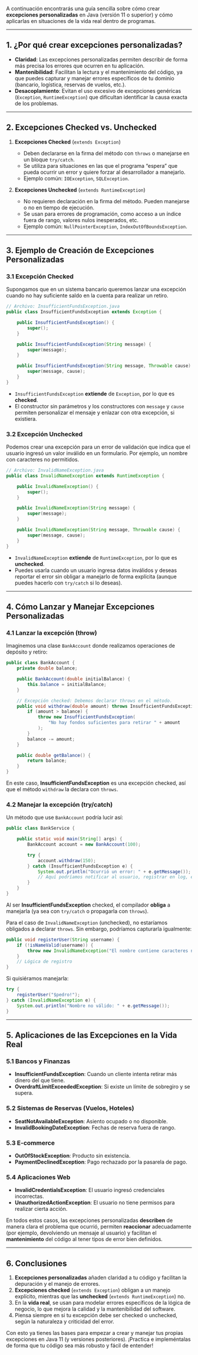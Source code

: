 A continuación encontrarás una guía sencilla sobre cómo crear **excepciones personalizadas** en Java (versión 11 o superior) y cómo aplicarlas en situaciones de la vida real dentro de programas.

---

## 1. ¿Por qué crear excepciones personalizadas?

- **Claridad**: Las excepciones personalizadas permiten describir de forma más precisa los errores que ocurren en tu aplicación.
- **Mantenibilidad**: Facilitan la lectura y el mantenimiento del código, ya que puedes capturar y manejar errores específicos de tu dominio (bancario, logística, reservas de vuelos, etc.).
- **Desacoplamiento**: Evitan el uso excesivo de excepciones genéricas (`Exception`, `RuntimeException`) que dificultan identificar la causa exacta de los problemas.

---

## 2. Excepciones **Checked** vs. **Unchecked**

1. **Excepciones Checked** (`extends Exception`)
    - Deben declararse en la firma del método con `throws` o manejarse en un bloque `try/catch`.
    - Se utiliza para situaciones en las que el programa “espera” que pueda ocurrir un error y quiere forzar al desarrollador a manejarlo.
    - Ejemplo común: `IOException`, `SQLException`.

2. **Excepciones Unchecked** (`extends RuntimeException`)
    - No requieren declaración en la firma del método. Pueden manejarse o no en tiempo de ejecución.
    - Se usan para errores de programación, como acceso a un índice fuera de rango, valores nulos inesperados, etc.
    - Ejemplo común: `NullPointerException`, `IndexOutOfBoundsException`.

---

## 3. Ejemplo de Creación de Excepciones Personalizadas

### 3.1 Excepción Checked

Supongamos que en un sistema bancario queremos lanzar una excepción cuando no hay suficiente saldo en la cuenta para realizar un retiro.

```java
// Archivo: InsufficientFundsException.java
public class InsufficientFundsException extends Exception {

    public InsufficientFundsException() {
        super();
    }

    public InsufficientFundsException(String message) {
        super(message);
    }

    public InsufficientFundsException(String message, Throwable cause) {
        super(message, cause);
    }
}
```

- `InsufficientFundsException` **extiende** de `Exception`, por lo que es **checked**.
- El constructor sin parámetros y los constructores con `message` y `cause` permiten personalizar el mensaje y enlazar con otra excepción, si existiera.

### 3.2 Excepción Unchecked

Podemos crear una excepción para un error de validación que indica que el usuario ingresó un valor inválido en un formulario. Por ejemplo, un nombre con caracteres no permitidos.

```java
// Archivo: InvalidNameException.java
public class InvalidNameException extends RuntimeException {

    public InvalidNameException() {
        super();
    }

    public InvalidNameException(String message) {
        super(message);
    }

    public InvalidNameException(String message, Throwable cause) {
        super(message, cause);
    }
}
```

- `InvalidNameException` **extiende** de `RuntimeException`, por lo que es **unchecked**.
- Puedes usarla cuando un usuario ingresa datos inválidos y deseas reportar el error sin obligar a manejarlo de forma explícita (aunque puedes hacerlo con `try/catch` si lo deseas).

---

## 4. Cómo Lanzar y Manejar Excepciones Personalizadas

### 4.1 Lanzar la excepción (throw)

Imaginemos una clase `BankAccount` donde realizamos operaciones de depósito y retiro:

```java
public class BankAccount {
    private double balance;

    public BankAccount(double initialBalance) {
        this.balance = initialBalance;
    }

    // Excepción checked: Debemos declarar throws en el método.
    public void withdraw(double amount) throws InsufficientFundsException {
        if (amount > balance) {
            throw new InsufficientFundsException(
                "No hay fondos suficientes para retirar " + amount
            );
        }
        balance -= amount;
    }

    public double getBalance() {
        return balance;
    }
}
```

En este caso, **InsufficientFundsException** es una excepción checked, así que el método `withdraw` la declara con `throws`.

### 4.2 Manejar la excepción (try/catch)

Un método que use `BankAccount` podría lucir así:

```java
public class BankService {

    public static void main(String[] args) {
        BankAccount account = new BankAccount(100);

        try {
            account.withdraw(150); 
        } catch (InsufficientFundsException e) {
            System.out.println("Ocurrió un error: " + e.getMessage());
            // Aquí podríamos notificar al usuario, registrar en log, etc.
        }
    }
}
```

Al ser **InsufficientFundsException** checked, el compilador **obliga** a manejarla (ya sea con `try/catch` o propagarla con `throws`).

Para el caso de `InvalidNameException` (unchecked), no estaríamos obligados a declarar `throws`. Sin embargo, podríamos capturarla igualmente:

```java
public void registerUser(String username) {
    if (!isNameValid(username)) {
        throw new InvalidNameException("El nombre contiene caracteres no válidos.");
    }
    // Lógica de registro
}
```

Si quisiéramos manejarla:

```java
try {
    registerUser("$pedro!");
} catch (InvalidNameException e) {
    System.out.println("Nombre no válido: " + e.getMessage());
}
```

---

## 5. Aplicaciones de las Excepciones en la Vida Real

### 5.1 Bancos y Finanzas

- **InsufficientFundsException**: Cuando un cliente intenta retirar más dinero del que tiene.
- **OverdraftLimitExceededException**: Si existe un límite de sobregiro y se supera.

### 5.2 Sistemas de Reservas (Vuelos, Hoteles)

- **SeatNotAvailableException**: Asiento ocupado o no disponible.
- **InvalidBookingDateException**: Fechas de reserva fuera de rango.

### 5.3 E-commerce

- **OutOfStockException**: Producto sin existencia.
- **PaymentDeclinedException**: Pago rechazado por la pasarela de pago.

### 5.4 Aplicaciones Web

- **InvalidCredentialsException**: El usuario ingresó credenciales incorrectas.
- **UnauthorizedActionException**: El usuario no tiene permisos para realizar cierta acción.

En todos estos casos, las excepciones personalizadas **describen** de manera clara el problema que ocurrió, permiten **reaccionar** adecuadamente (por ejemplo, devolviendo un mensaje al usuario) y facilitan el **mantenimiento** del código al tener tipos de error bien definidos.

---

## 6. Conclusiones

1. **Excepciones personalizadas** añaden claridad a tu código y facilitan la depuración y el manejo de errores.
2. **Excepciones checked** (`extends Exception`) obligan a un manejo explícito, mientras que las **unchecked** (`extends RuntimeException`) no.
3. En la **vida real**, se usan para modelar errores específicos de la lógica de negocio, lo que mejora la calidad y la mantenibilidad del software.
4. Piensa siempre en si tu excepción debe ser checked o unchecked, según la naturaleza y criticidad del error.

Con esto ya tienes las bases para empezar a crear y manejar tus propias excepciones en Java 11 (y versiones posteriores). ¡Practica e impleméntalas de forma que tu código sea más robusto y fácil de entender!